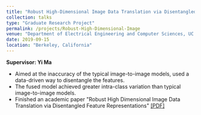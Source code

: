 ```yaml
---
title: "Robust High-Dimensional Image Data Translation via Disentangled Feature Representations"
collection: talks
type: "Graduate Research Project"
permalink: /projects/Robust-High-Dimensional-Image
venue: "Department of Electrical Engineering and Computer Sciences, UC Berkeley"
date: 2019-09-15
location: "Berkeley, California"
---
```


**Supervisor: Yi Ma**

* Aimed at the inaccuracy of the typical image-to-image models, used a data-driven way to disentangle the features.
* The fused model achieved greater intra-class variation than typical image-to-image models.
* Finished an academic paper "Robust High Dimensional Image Data Translation via Disentangled Feature Representations" [[PDF]](https://wendili-cs.github.io/files/Robust_High_Dimensional_Image_Data_Generation_via_Disentangled_Feature_Representations.pdf)
